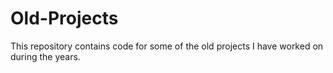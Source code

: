 Old-Projects
============

This repository contains code for some of the old projects I have worked on during the years.
